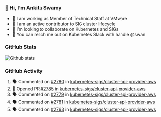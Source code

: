 ### 👋 Hi, I’m Ankita Swamy 

- 💼 I am working as Member of Technical Staff at VMware
- 👀 I am an active contributor to SIG cluster lifecycle 
- 💞️ I’m looking to collaborate on Kubernetes and SIGs
- 💬 You can reach me out on Kubernetes Slack with handle @swan

### GitHub Stats
![Github stats](https://github-readme-stats.vercel.app/api?username=Ankitasw&count_private=true&show_icons=true&theme=tokyonight)

### GitHub Activity 
<!--START_SECTION:activity-->
1. 🗣 Commented on [#2780](https://github.com/kubernetes-sigs/cluster-api-provider-aws/issues/2780) in [kubernetes-sigs/cluster-api-provider-aws](https://github.com/kubernetes-sigs/cluster-api-provider-aws)
2. 💪 Opened PR [#2785](https://github.com/kubernetes-sigs/cluster-api-provider-aws/pull/2785) in [kubernetes-sigs/cluster-api-provider-aws](https://github.com/kubernetes-sigs/cluster-api-provider-aws)
3. 🗣 Commented on [#2779](https://github.com/kubernetes-sigs/cluster-api-provider-aws/issues/2779) in [kubernetes-sigs/cluster-api-provider-aws](https://github.com/kubernetes-sigs/cluster-api-provider-aws)
4. 🗣 Commented on [#2781](https://github.com/kubernetes-sigs/cluster-api-provider-aws/issues/2781) in [kubernetes-sigs/cluster-api-provider-aws](https://github.com/kubernetes-sigs/cluster-api-provider-aws)
5. 🗣 Commented on [#2763](https://github.com/kubernetes-sigs/cluster-api-provider-aws/issues/2763) in [kubernetes-sigs/cluster-api-provider-aws](https://github.com/kubernetes-sigs/cluster-api-provider-aws)
<!--END_SECTION:activity-->
